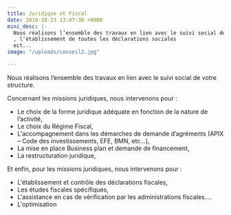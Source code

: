 ```yaml
---
title: Juridique et Fiscal
date: 2018-10-23 13:47:30 +0000
mini_desc: |-
  Nous réalisons l’ensemble des travaux en lien avec le suivi social de votre structure i.e. la gestion de la paie
  , l'établissement de toutes les déclarations sociales
  ect...
image: "/uploads/conseil2.jpg"

---
```

Nous réalisons l’ensemble des travaux en lien avec le suivi social de votre structure.

Concernant les missions juridiques, nous intervenons pour :

* Le choix de la forme juridique adéquate en fonction de la nature de l’activité,
* Le choix du Régime Fiscal,
* L'accompagnement dans les démarches de demande d’agréments (APIX – Code des investissements, EFE, BMN, etc…),
* La mise en place Business plan et demande de financement,
* La restructuration juridique,

Et enfin, pour les missions juridiques, nous intervenons pour :

* L'établissement et contrôle des déclarations fiscales,
* Les études fiscales spécifiques,
* L'assistance en cas de vérification par les administrations fiscales....
* L'optimisation